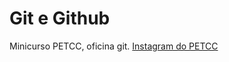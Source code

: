# Git e Github

Minicurso PETCC, oficina git.
[Instagram do PETCC](https://www.instagram.com/petccuern)
